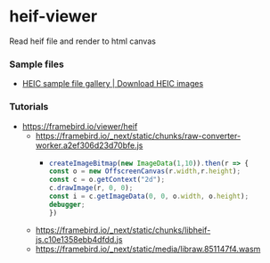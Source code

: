heif-viewer
===========
Read heif file and render to html canvas

### Sample files
- [HEIC sample file gallery | Download HEIC images](https://heic.digital/samples/)

### Tutorials
- https://framebird.io/viewer/heif
  - https://framebird.io/_next/static/chunks/raw-converter-worker.a2ef306d23d70bfe.js
    - ```javascript
      createImageBitmap(new ImageData(1,10)).then(r => {
      const o = new OffscreenCanvas(r.width,r.height);
      const c = o.getContext("2d");
      c.drawImage(r, 0, 0);
      const i = c.getImageData(0, 0, o.width, o.height);
      debugger;
      })
      ```
  - https://framebird.io/_next/static/chunks/libheif-js.c10e1358ebb4dfdd.js
  - https://framebird.io/_next/static/media/libraw.851147f4.wasm

